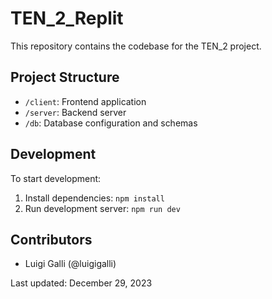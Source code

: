 # TEN_2_Replit

This repository contains the codebase for the TEN_2 project.

## Project Structure
- `/client`: Frontend application
- `/server`: Backend server
- `/db`: Database configuration and schemas

## Development
To start development:
1. Install dependencies: `npm install`
2. Run development server: `npm run dev`

## Contributors
- Luigi Galli (@luigigalli)

Last updated: December 29, 2023
